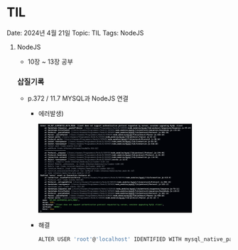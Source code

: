 # TIL

Date: 2024년 4월 21일
Topic: TIL
Tags: NodeJS

1. NodeJS
    - 10장 ~ 13장 공부
    
    ### 삽질기록
    
    - p.372 / 11.7 MYSQL과 NodeJS 연결
        - 에러발생)
            
            <img src="./240421/Untitled.png" width="80%" />
            
        - 해결
            
            ```bash
            ALTER USER 'root'@'localhost' IDENTIFIED WITH mysql_native_password BY '1234';
            ```
